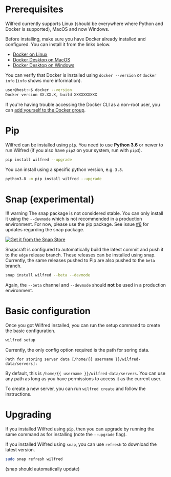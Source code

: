 # Prerequisites

Wilfred currently supports Linux (should be everywhere where Python and Docker is supported), MacOS and now Windows.

Before installing, make sure you have Docker already installed and configured. You can install it from the links below.

* [Docker on Linux](https://docs.docker.com/install/)
* [Docker Desktop on MacOS](https://docs.docker.com/docker-for-mac/install/)
* [Docker Desktop on Windows](https://docs.docker.com/docker-for-windows/install/)

You can verify that Docker is installed using `docker --version` or `docker info` (`info` shows more information).

```bash
user@host:~$ docker --version
Docker version XX.XX.X, build XXXXXXXXXX
```

If you're having trouble accessing the Docker CLI as a non-root user, you can [add yourself to the Docker group](https://docs.docker.com/install/linux/linux-postinstall/#manage-docker-as-a-non-root-user).

# Pip

Wilfred can be installed using `pip`. You need to use **Python 3.6** or newer to run Wilfred (if you also have `pip2` on your system, run with `pip3`).

```bash
pip install wilfred --upgrade
```

You can install using a specific python version, e.g. `3.8`.

```bash
python3.8 -m pip install wilfred --upgrade
```

# Snap (experimental)

!!! warning
    The snap package is not considered stable. You can only install it using the `--devmode` which is not recommended in a production environment. For now, please use the pip package. See issue [#6](https://github.com/wilfred-dev/wilfred/issues/6) for updates regarding the snap package.

[![Get it from the Snap Store](https://snapcraft.io/static/images/badges/en/snap-store-black.svg)](https://snapcraft.io/wilfred)

Snapcraft is configured to automatically build the latest commit and push it to the `edge` release branch. These releases can be installed using snap. Currently, the same releases pushed to Pip are also pushed to the `beta` branch.

```bash
snap install wilfred --beta --devmode
```

Again, the `--beta` channel and `--devmode` should **not** be used in a production environment.

# Basic configuration

Once you got Wilfred installed, you can run the setup command to create the basic configuration.

```bash
wilfred setup
```

Currently, the only config option required is the path for soring data.

```text
Path for storing server data [/home/{{ username }}/wilfred-data/servers]:
```

By default, this is `/home/{{ username }}/wilfred-data/servers`. You can use any path as long as you have permissions to access it as the current user.

To create a new server, you can run `wilfred create` and follow the instructions.

# Upgrading

If you installed Wilfred using `pip`, then you can upgrade by running the same command as for installing (note the `--upgrade` flag).

If you installed Wilfred using `snap`, you can use `refresh` to download the latest version.

```bash
sudo snap refresh wilfred
```

(snap should automatically update)
